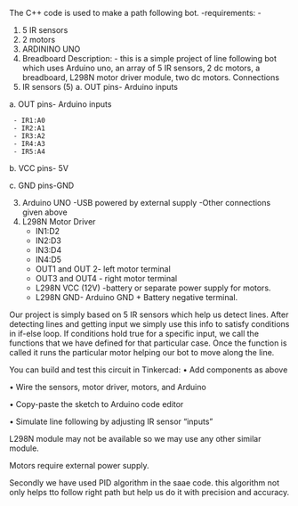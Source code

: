 The C++ code is used to make a path following bot.
-requirements: -
1.	5 IR sensors
2.	2 motors
3.	ARDININO UNO
4.	Breadboard
Description: - this is a simple project of line following bot which uses Arduino uno, an array of 5 IR sensors, 2 dc motors, a breadboard, L298N motor driver module, two dc motors.
Connections
1.	IR sensors (5)
a. OUT pins- Arduino inputs

a. OUT pins- Arduino inputs

     - IR1:A0
     - IR2:A1
     - IR3:A2
     - IR4:A3
     - IR5:A4

b. VCC pins- 5V

c. GND pins-GND

3. Arduino UNO
   -USB powered by external supply
   -Other connections given above
4. L298N Motor Driver
   - IN1:D2
   - IN2:D3
   - IN3:D4
   - IN4:D5
   - OUT1 and OUT 2- left motor terminal
   - OUT3 and OUT4 - right motor terminal
   - L298N VCC (12V) -battery or separate power supply for motors.
   - L298N GND- Arduino GND + Battery negative terminal.

Our project is simply based on 5 IR sensors which help us detect lines. After detecting lines and getting input we simply use this info to satisfy conditions in if-else loop. If conditions hold true for a specific input, we call the functions that we have defined for that particular case. Once the function is called it runs the particular motor helping our bot to move along the line.

You can build and test this circuit in Tinkercad:
•	Add components as above

•	Wire the sensors, motor driver, motors, and Arduino

•	Copy-paste the sketch to Arduino code editor

•	Simulate line following by adjusting IR sensor “inputs”

L298N module may not be available so we may use any other similar module.

Motors require external power supply.


Secondly we have used PID algorithm in the saae code. this algorithm not only helps tto follow right path but help us do it with precision and accuracy.
   

